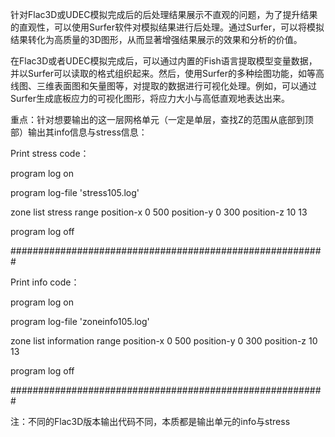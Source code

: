 针对Flac3D或UDEC模拟完成后的后处理结果展示不直观的问题，为了提升结果的直观性，可以使用Surfer软件对模拟结果进行后处理。通过Surfer，可以将模拟结果转化为高质量的3D图形，从而显著增强结果展示的效果和分析的价值。

在Flac3D或者UDEC模拟完成后，可以通过内置的Fish语言提取模型变量数据，并以Surfer可以读取的格式组织起来。然后，使用Surfer的多种绘图功能，如等高线图、三维表面图和矢量图等，对提取的数据进行可视化处理。例如，可以通过Surfer生成底板应力的可视化图形，将应力大小与高低直观地表达出来。

重点：针对想要输出的这一层网格单元（一定是单层，查找Z的范围从底部到顶部）输出其info信息与stress信息：


Print stress code：

program log on 

program log-file 'stress105.log'

zone list stress range position-x 0 500 position-y 0 300 position-z 10   13 

program log off


#########################################################


Print info code：

program log on 

program log-file 'zoneinfo105.log'

zone list information range position-x 0 500 position-y 0 300 position-z 10  13 

program log off

#########################################################


注：不同的Flac3D版本输出代码不同，本质都是输出单元的info与stress
